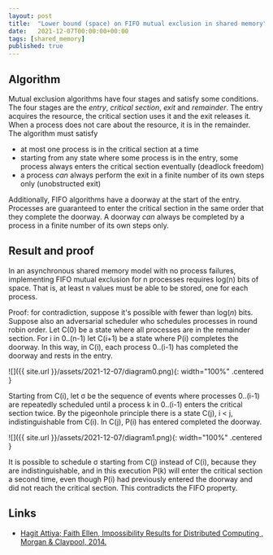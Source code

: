 ```yaml
---
layout: post
title:  "Lower bound (space) on FIFO mutual exclusion in shared memory"
date:   2021-12-07T00:00:00+00:00
tags: [shared_memory]
published: true
---
```


## Algorithm

Mutual exclusion algorithms have four stages and satisfy some conditions. The four stages are the _entry_, _critical section_, _exit_ and _remainder_. The entry acquires the resource, the critical section uses it and the exit releases it. When a process does not care about the resource, it is in the remainder. The algorithm must satisfy

- at most one process is in the critical section at a time
- starting from any state where some process is in the entry, some process always enters the critical section eventually (deadlock freedom)
- a process _can_ always perform the exit in a finite number of its own steps only (unobstructed exit)

Additionally, FIFO algorithms have a doorway at the start of the entry. Processes are guaranteed to enter the critical section in the same order that they complete the doorway. A doorway _can_ always be completed by a process in a finite number of its own steps only.

## Result and proof

In an asynchronous shared memory model with no process failures, implementing FIFO mutual exclusion for n processes requires log(n) bits of space. That is, at least n values must be able to be stored, one for each process.

Proof: for contradiction, suppose it's possible with fewer than log(_n_) bits. Suppose also an adversarial scheduler who schedules processes in round robin order. Let C(0) be a state where all processes are in the remainder section. For i in 0..(n-1) let C(i+1) be a state where P(i) completes the doorway. In this way, in C(i), each process 0..(i-1) has completed the doorway and rests in the entry.

![]({{ site.url }}/assets/2021-12-07/diagram0.png){: width="100%" .centered }

Starting from C(i), let σ be the sequence of events where processes 0..(i-1) are repeatedly scheduled until a process k in 0..(i-1) enters the critical section twice. By the pigeonhole principle there is a state C(j), i < j, indistinguishable from C(i). In C(j), P(i) has entered completed the doorway.

![]({{ site.url }}/assets/2021-12-07/diagram1.png){: width="100%" .centered }

It is possible to schedule σ starting from C(j) instead of C(i), because they are indistinguishable, and in this execution P(k) will enter the critical section a second time, even though P(i) had previously entered the doorway and did not reach the critical section. This contradicts the FIFO property.

## Links

- [Hagit Attiya; Faith Ellen, Impossibility Results for Distributed Computing , Morgan & Claypool, 2014.](https://ieeexplore.ieee.org/document/6855592/)

